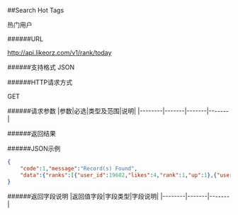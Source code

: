 ##Search Hot Tags

热门用户

######URL

http://api.likeorz.com/v1/rank/today

######支持格式
JSON

######HTTP请求方式

GET

######请求参数
|参数|必选|类型及范围|说明|
|--------|-------|-------|-------|

######返回结果

######JSON示例

```json
{
    "code":1,"message":"Record(s) Found",
    "data":{"ranks":[{"user_id":19602,"likes":4,"rank":1,"up":1},{"user_id":17824,"likes":6,"rank":2,"up":1},{"user_id":18205,"likes":2,"rank":3,"up":1},{"user_id":5897,"likes":1,"rank":4,"up":1},{"user_id":16847,"likes":2,"rank":5,"up":1},{"user_id":19748,"likes":2,"rank":6,"up":1},{"user_id":17697,"likes":2,"rank":7,"up":1},{"user_id":14320,"likes":4,"rank":8,"up":1}]}
}
```

######返回字段说明
|返回值字段|字段类型|字段说明|
|--------|-------|-------|

